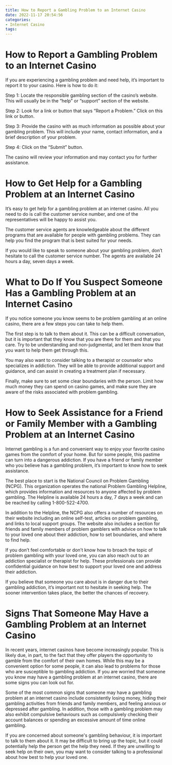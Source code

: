 ```yaml
---
title: How to Report a Gambling Problem to an Internet Casino 
date: 2022-11-17 20:54:56
categories:
- Internet Casino
tags:
---
```



#  How to Report a Gambling Problem to an Internet Casino 

If you are experiencing a gambling problem and need help, it’s important to report it to your casino. Here is how to do it: 

Step 1: Locate the responsible gambling section of the casino’s website. This will usually be in the “help” or “support” section of the website.

Step 2: Look for a link or button that says “Report a Problem.” Click on this link or button.

Step 3: Provide the casino with as much information as possible about your gambling problem. This will include your name, contact information, and a brief description of your problem.

Step 4: Click on the “Submit” button.

The casino will review your information and may contact you for further assistance.

#  How to Get Help for a Gambling Problem at an Internet Casino 

It’s easy to get help for a gambling problem at an internet casino. All you need to do is call the customer service number, and one of the representatives will be happy to assist you.

The customer service agents are knowledgeable about the different programs that are available for people with gambling problems. They can help you find the program that is best suited for your needs.

If you would like to speak to someone about your gambling problem, don’t hesitate to call the customer service number. The agents are available 24 hours a day, seven days a week.

#  What to Do If You Suspect Someone Has a Gambling Problem at an Internet Casino 

If you notice someone you know seems to be problem gambling at an online casino, there are a few steps you can take to help them. 

The first step is to talk to them about it. This can be a difficult conversation, but it is important that they know that you are there for them and that you care. Try to be understanding and non-judgmental, and let them know that you want to help them get through this.

You may also want to consider talking to a therapist or counselor who specializes in addiction. They will be able to provide additional support and guidance, and can assist in creating a treatment plan if necessary.

Finally, make sure to set some clear boundaries with the person. Limit how much money they can spend on casino games, and make sure they are aware of the risks associated with problem gambling.

#  How to Seek Assistance for a Friend or Family Member with a Gambling Problem at an Internet Casino 

Internet gambling is a fun and convenient way to enjoy your favorite casino games from the comfort of your home. But for some people, this pastime can turn into a dangerous addiction. If you have a friend or family member who you believe has a gambling problem, it’s important to know how to seek assistance.

The best place to start is the National Council on Problem Gambling (NCPG). This organization operates the national Problem Gambling Helpline, which provides information and resources to anyone affected by problem gambling. The Helpline is available 24 hours a day, 7 days a week and can be reached by calling 1-800-522-4700.

In addition to the Helpline, the NCPG also offers a number of resources on their website including an online self-test, articles on problem gambling, and links to local support groups. The website also includes a section for friends and family members of problem gamblers with advice on how to talk to your loved one about their addiction, how to set boundaries, and where to find help.

If you don’t feel comfortable or don’t know how to broach the topic of problem gambling with your loved one, you can also reach out to an addiction specialist or therapist for help. These professionals can provide confidential guidance on how best to support your loved one and address their addiction.

If you believe that someone you care about is in danger due to their gambling addiction, it’s important not to hesitate in seeking help. The sooner intervention takes place, the better the chances of recovery.

#  Signs That Someone May Have a Gambling Problem at an Internet Casino

In recent years, internet casinos have become increasingly popular. This is likely due, in part, to the fact that they offer players the opportunity to gamble from the comfort of their own homes. While this may be a convenient option for some people, it can also lead to problems for those who are susceptible to gambling addiction. If you are worried that someone you know may have a gambling problem at an internet casino, there are some signs you can look out for.

Some of the most common signs that someone may have a gambling problem at an internet casino include consistently losing money, hiding their gambling activities from friends and family members, and feeling anxious or depressed after gambling. In addition, those with a gambling problem may also exhibit compulsive behaviours such as compulsively checking their account balances or spending an excessive amount of time online gambling.

If you are concerned about someone's gambling behaviour, it is important to talk to them about it. It may be difficult to bring up the topic, but it could potentially help the person get the help they need. If they are unwilling to seek help on their own, you may want to consider talking to a professional about how best to help your loved one.